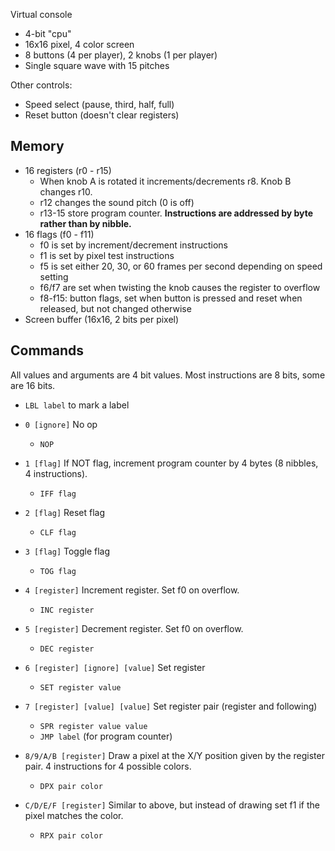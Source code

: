 Virtual console

- 4-bit "cpu"
- 16x16 pixel, 4 color screen
- 8 buttons (4 per player), 2 knobs (1 per player)
- Single square wave with 15 pitches

Other controls:
- Speed select (pause, third, half, full)
- Reset button (doesn't clear registers)

## Memory

- 16 registers (r0 - r15)
    - When knob A is rotated it increments/decrements r8. Knob B changes r10.
    - r12 changes the sound pitch (0 is off)
    - r13-15 store program counter. **Instructions are addressed by byte rather than by nibble.**
- 16 flags (f0 - f11)
    - f0 is set by increment/decrement instructions
    - f1 is set by pixel test instructions
    - f5 is set either 20, 30, or 60 frames per second depending on speed setting
    - f6/f7 are set when twisting the knob causes the register to overflow
    - f8-f15: button flags, set when button is pressed and reset when released, but not changed otherwise
- Screen buffer (16x16, 2 bits per pixel)

## Commands

All values and arguments are 4 bit values. Most instructions are 8 bits, some are 16 bits.

- `LBL label` to mark a label

- `0 [ignore]` No op
  - `NOP`
- `1 [flag]` If NOT flag, increment program counter by 4 bytes (8 nibbles, 4 instructions).
  - `IFF flag`
- `2 [flag]` Reset flag
  - `CLF flag`
- `3 [flag]` Toggle flag
  - `TOG flag`
- `4 [register]` Increment register. Set f0 on overflow.
  - `INC register`
- `5 [register]` Decrement register. Set f0 on overflow.
  - `DEC register`
- `6 [register] [ignore] [value]` Set register
  - `SET register value`
- `7 [register] [value] [value]` Set register pair (register and following)
  - `SPR register value value`
  - `JMP label` (for program counter)
- `8/9/A/B [register]` Draw a pixel at the X/Y position given by the register pair. 4 instructions for 4 possible colors.
  - `DPX pair color`
- `C/D/E/F [register]` Similar to above, but instead of drawing set f1 if the pixel matches the color.
  - `RPX pair color`

